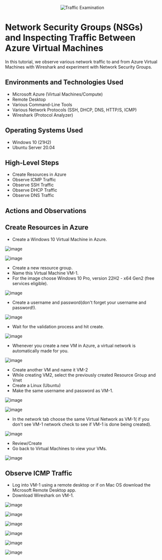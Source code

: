 <p align="center">
<img src="https://i.imgur.com/Ua7udoS.png" alt="Traffic Examination"/>
</p>

<h1>Network Security Groups (NSGs) and Inspecting Traffic Between Azure Virtual Machines</h1>
In this tutorial, we observe various network traffic to and from Azure Virtual Machines with Wireshark and experiment with Network Security Groups. <br />




<h2>Environments and Technologies Used</h2>

- Microsoft Azure (Virtual Machines/Compute)
- Remote Desktop
- Various Command-Line Tools
- Various Network Protocols (SSH, DHCP, DNS, HTTP/S, ICMP)
- Wireshark (Protocol Analyzer)

<h2>Operating Systems Used </h2>

- Windows 10 (21H2)
- Ubuntu Server 20.04

<h2>High-Level Steps</h2>

- Create Resources in Azure
- Observe ICMP Traffic
- Observe SSH Traffic
- Observe DHCP Traffic
- Observe DNS Traffic

<h2>Actions and Observations</h2>

<h2>Create Resources in Azure</h2>


- Create a Windows 10 Virtual Machine in Azure.


![image](https://github.com/zahranyousuff/Network-Protocols-/assets/159392784/2c346295-a218-46c8-84b2-4f7895f35ae2)


![image](https://github.com/zahranyousuff/Network-Protocols-/assets/159392784/ff3e7501-29d9-407c-99b5-5c86a7460b27)


- Create a new resource group.
- Name this Virtual Machine VM-1.
- For the image choose Windows 10 Pro, version 22H2 - x64 Gen2 (free services eligible).


![image](https://github.com/zahranyousuff/Network-Protocols-/assets/159392784/3c6d1af6-c28e-4729-8ffa-9d55e2c5cb3a)


- Create a username and password(don't forget your username and password!).


![image](https://github.com/zahranyousuff/Network-Protocols-/assets/159392784/7bd25a1b-81c5-4b39-99e2-b2550f71b774)


- Wait for the validation process and hit create.


![image](https://github.com/zahranyousuff/Network-Protocols-/assets/159392784/5b50a0ad-f173-4ed6-a57e-96e931617280)


- Whenever you create a new VM in Azure, a virtual network is automatically made for you.


![image](https://github.com/zahranyousuff/Network-Protocols-/assets/159392784/fa78d92f-af13-4f7f-b004-a15a086a0a5f)


- Create another VM and name it VM-2
- While creating VM2, select the previously created Resource Group and Vnet
- Create a Linux (Ubuntu)
- Make the same username and password as VM-1.


![image](https://github.com/zahranyousuff/Network-Protocols-/assets/159392784/bdbc0791-e4f7-499a-a5c7-c433d2c1346d)






![image](https://github.com/zahranyousuff/Network-Protocols-/assets/159392784/af758ccf-ca0d-4904-93d8-ea28492bf814)


- In the network tab choose the same Virtual Network as VM-1( if you don't see VM-1 network check to see if VM-1 is done being created).


![image](https://github.com/zahranyousuff/Network-Protocols-/assets/159392784/9fd0cfa0-ed03-4e3f-a16d-7f63685dc295)


- Review/Create
- Go back to Virtual Machines to view your VMs.


![image](https://github.com/zahranyousuff/Network-Protocols-/assets/159392784/bed7aa49-decc-4dfb-bc99-00d55ffdd005)


<h2>Observe ICMP Traffic</h2>
<p

</p>

- Log into VM-1 using a remote desktop or if on Mac OS download the Microsoft Remote Desktop app.
- Download Wireshark on VM-1.


![image](https://github.com/zahranyousuff/Network-Protocols-/assets/159392784/fe633afa-84bc-4250-81a4-98e5fd6acf84)


![image](https://github.com/zahranyousuff/Network-Protocols-/assets/159392784/bdd86e1f-a03c-4af6-a05b-cc6b2bfaf0d8)


![image](https://github.com/zahranyousuff/Network-Protocols-/assets/159392784/160d5deb-76f6-4cce-8a11-b7816c270ea2)


![image](https://github.com/zahranyousuff/Network-Protocols-/assets/159392784/229e1412-5a46-43f8-9bcf-dcffaac290dc)


![image](https://github.com/zahranyousuff/Network-Protocols-/assets/159392784/270b302b-3155-4676-bd65-09abcc6960fd)


![image](https://github.com/zahranyousuff/Network-Protocols-/assets/159392784/7dfd5e86-9db4-446a-95cd-c19b4178730e)
